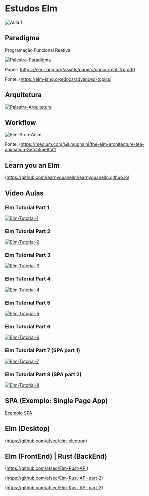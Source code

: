 # Estudos Elm

![Aula 1](https://github.com/afsec/Estudos-Elm/raw/master/Aula_1.png)

## Paradigma

Programação Funcional Reativa

[![Palestra-Paradigma](https://img.youtube.com/vi/Agu6jipKfYw/0.jpg)](https://www.youtube.com/watch?v=Agu6jipKfYw)

Paper: (https://elm-lang.org/assets/papers/concurrent-frp.pdf)


Fonte: (https://elm-lang.org/docs/advanced-topics)


## Arquitetura


[![Palestra-Arquitetura](https://img.youtube.com/vi/EDp6UmaA9CM/0.jpg)](https://www.youtube.com/watch?v=EDp6UmaA9CMth)

## Workflow

![Elm-Arch-Anim](https://github.com/afsec/Estudos-Elm/raw/master/elm-archtecture-animation.gif)

Fonte: (https://medium.com/@l.mugnaini/the-elm-architecture-tea-animation-3efc555e8faf)


## Learn you an Elm
(https://github.com/learnyouanelm/learnyouanelm.github.io)


## Video Aulas

### Elm Tutorial Part 1
[![Elm-Tutorial-1](https://img.youtube.com/vi/Rf2CkojtxFw/0.jpg)](https://www.youtube.com/watch?v=Rf2CkojtxFw)

### Elm Tutorial Part 2
[![Elm-Tutorial-2](https://img.youtube.com/vi/vb7ZdjSblok/0.jpg)](https://www.youtube.com/watch?v=vb7ZdjSblok)

### Elm Tutorial Part 3
[![Elm-Tutorial-3](https://img.youtube.com/vi/ALlYcJdZsgc/0.jpg)](https://www.youtube.com/watch?v=ALlYcJdZsgc)

### Elm Tutorial Part 4
[![Elm-Tutorial-4](https://img.youtube.com/vi/9YgGnZnbTSw/0.jpg)](https://www.youtube.com/watch?v=9YgGnZnbTSw)

### Elm Tutorial Part 5
[![Elm-Tutorial-5](https://img.youtube.com/vi/okt6-T0IiNI/0.jpg)](https://www.youtube.com/watch?v=okt6-T0IiNI)

### Elm Tutorial Part 6
[![Elm-Tutorial-6](https://img.youtube.com/vi/VYTK5g9eUxs/0.jpg)](https://www.youtube.com/watch?v=VYTK5g9eUxs)

### Elm Tutorial Part 7 (SPA part 1)
[![Elm-Tutorial-7](https://img.youtube.com/vi/F9BunUsqDcs/0.jpg)](https://www.youtube.com/watch?v=F9BunUsqDcs)

### Elm Tutorial Part 8 (SPA part 2)
[![Elm-Tutorial-8](https://img.youtube.com/vi/U3pa-rQLSxA/0.jpg)](https://www.youtube.com/watch?v=U3pa-rQLSxA)


## SPA (Exemplo: Single Page App)

[Exemplo SPA](https://github.com/afsec/Estudos-Elm/tree/master/SPA)

## Elm (Desktop)

(https://github.com/afsec/elm-electron)


## Elm (FrontEnd) | Rust (BackEnd)

(https://github.com/afsec/Elm-Rust-API)

(https://github.com/afsec/Elm-Rust-API-part-2)

(https://github.com/afsec/Elm-Rust-API-part-3)

